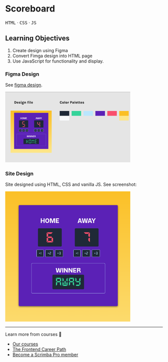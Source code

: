 # Scoreboard

<kbd>HTML</kbd> &middot; <kbd>CSS</kbd> &middot; <kbd>JS</kbd>

## Learning Objectives

1. Create design using Figma
1. Convert Fimga design into HTML page
1. Use JavaScript for functionality and display.

### Figma Design

See [figma design](https://www.figma.com/design/MMVuSxf0jZAf6BtX6bCsTP/Basketball-Scoreboard?node-id=129%3A14&t=3qHWkTMu2Q36buUq-1).

<img src="./images/figma-screenshot.png" width="400" />

### Site Design

Site designed using HTML, CSS and vanilla JS. See screenshot:

<img src="./images/scoreboard-screenshot.png" width="400" />

<hr />

Learn more from courses 🚀
- [Our courses](https://scrimba.com/allcourses)
- [The Frontend Career Path](https://scrimba.com/learn/frontend)
- [Become a Scrimba Pro member](https://scrimba.com/pricing)

